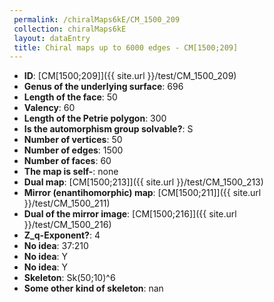 ```yaml
--- 
 permalink: /chiralMaps6kE/CM_1500_209 
 collection: chiralMaps6kE
 layout: dataEntry
 title: Chiral maps up to 6000 edges - CM[1500;209]
---
```


- **ID**: [CM[1500;209]]({{ site.url }}/test/CM_1500_209)
- **Genus of the underlying surface**: 696
- **Length of the face**: 50
- **Valency**: 60
- **Length of the Petrie polygon**: 300
- **Is the automorphism group solvable?**: S
- **Number of vertices**: 50
- **Number of edges**: 1500
- **Number of faces**: 60
- **The map is self-**: none
- **Dual map**: [CM[1500;213]]({{ site.url }}/test/CM_1500_213)
- **Mirror (enantihomorphic) map**: [CM[1500;211]]({{ site.url }}/test/CM_1500_211)
- **Dual of the mirror image**: [CM[1500;216]]({{ site.url }}/test/CM_1500_216)
- **Z_q-Exponent?**: 4
- **No idea**:  37:210
- **No idea**: Y
- **No idea**: Y
- **Skeleton**: Sk(50;10)^6
- **Some other kind of skeleton**: nan
